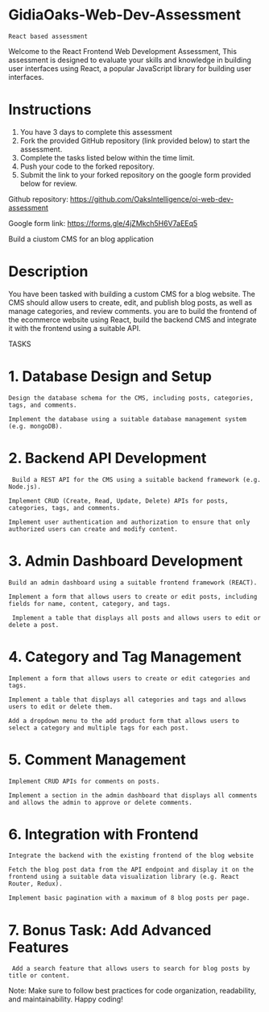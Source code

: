 # GidiaOaks-Web-Dev-Assessment

`React based assessment`

Welcome to the React Frontend Web Development Assessment, This assessment is designed to evaluate your skills and knowledge in building user interfaces using React, a popular JavaScript library for building user interfaces.

# Instructions

1. You have 3 days to complete this assessment
2. Fork the provided GitHub repository (link provided below) to start the assessment.
3. Complete the tasks listed below within the time limit.
4. Push your code to the forked repository.
5. Submit the link to your forked repository on the google form provided below for review.

Github repository: https://github.com/OaksIntelligence/oi-web-dev-assessment

Google form link: https://forms.gle/4jZMkch5H6V7aEEq5

Build a ciustom CMS for an blog application

# Description

You have been tasked with building a custom CMS for a blog website. The CMS should allow users to create, edit, and publish blog posts, as well as manage categories, and review comments. you are to build the frontend of the ecommerce website using React, build the backend CMS and integrate it with the frontend using a suitable API.

TASKS

# 1. Database Design and Setup

`Design the database schema for the CMS, including posts, categories, tags, and comments.`

`Implement the database using a suitable database management system (e.g. mongoDB).`

# 2. Backend API Development

` Build a REST API for the CMS using a suitable backend framework (e.g. Node.js).`

`Implement CRUD (Create, Read, Update, Delete) APIs for posts, categories, tags, and comments.`

`Implement user authentication and authorization to ensure that only authorized users can create and modify content.`

# 3. Admin Dashboard Development

`Build an admin dashboard using a suitable frontend framework (REACT).`

`Implement a form that allows users to create or edit posts, including fields for name, content, category, and tags.`

` Implement a table that displays all posts and allows users to edit or delete a post.`

# 4. Category and Tag Management

`Implement a form that allows users to create or edit categories and tags.`

`Implement a table that displays all categories and tags and allows users to edit or delete them.`

`Add a dropdown menu to the add product form that allows users to select a category and multiple tags for each post.`

# 5. Comment Management

`Implement CRUD APIs for comments on posts.`

`Implement a section in the admin dashboard that displays all comments and allows the admin to approve or delete comments.`

# 6. Integration with Frontend

`Integrate the backend with the existing frontend of the blog website `

`Fetch the blog post data from the API endpoint and display it on the frontend using a suitable data visualization library (e.g. React Router, Redux).`

`Implement basic pagination with a maximum of 8 blog posts per page.`

# 7. Bonus Task: Add Advanced Features

` Add a search feature that allows users to search for blog posts by title or content.`

Note: Make sure to follow best practices for code organization, readability, and maintainability. Happy coding!
